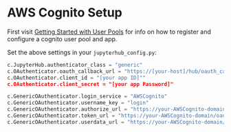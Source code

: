 # AWS Cognito Setup

First visit [Getting Started with User Pools](https://docs.aws.amazon.com/cognito/latest/developerguide/getting-started-with-cognito-user-pools.html)
for info on how to register and configure a cognito user pool and app.

Set the above settings in your `jupyterhub_config.py`:

```python
c.JupyterHub.authenticator_class = "generic"
c.OAuthenticator.oauth_callback_url = "https://[your-host]/hub/oauth_callback"
c.OAuthenticator.client_id = "[your app ID]""
c.OAuthenticator.client_secret = "[your app Password]"

c.GenericOAuthenticator.login_service = "AWSCognito"
c.GenericOAuthenticator.username_key = "login"
c.GenericOAuthenticator.authorize_url = "https://your-AWSCognito-domain/oauth2/authorize"
c.GenericOAuthenticator.token_url = "https://your-AWSCognito-domain/oauth2/token"
c.GenericOAuthenticator.userdata_url = "https://your-AWSCognito-domain/oauth2/userInfo"
```